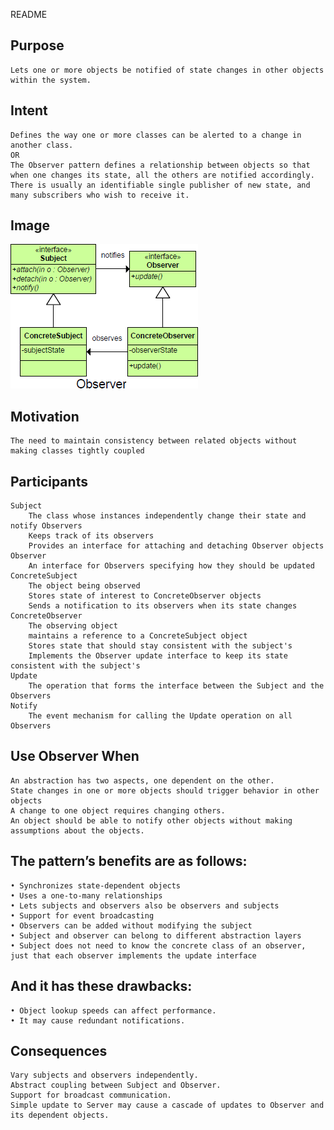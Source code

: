 README

## Purpose

	Lets one or more objects be notified of state changes in other objects within the system.

## Intent ##

	Defines the way one or more classes can be alerted to a change in another class.
	OR
	The Observer pattern defines a relationship between objects so that when one changes its state, all the others are notified accordingly. There is usually an identifiable single publisher of new state, and many subscribers who wish to receive it.

## Image ##

![alt text](./Images/Observer-1.md.png "Observer")

## Motivation ##

	The need to maintain consistency between related objects without making classes tightly coupled

## Participants ##

	Subject
		The class whose instances independently change their state and notify Observers
		Keeps track of its observers
		Provides an interface for attaching and detaching Observer objects
	Observer
		An interface for Observers specifying how they should be updated
	ConcreteSubject
		The object being observed
		Stores state of interest to ConcreteObserver objects
		Sends a notification to its observers when its state changes
	ConcreteObserver
		The observing object
		maintains a reference to a ConcreteSubject object
		Stores state that should stay consistent with the subject's
		Implements the Observer update interface to keep its state consistent with the subject's
	Update
		The operation that forms the interface between the Subject and the Observers
	Notify
		The event mechanism for calling the Update operation on all Observers

## Use Observer When ##

	An abstraction has two aspects, one dependent on the other.
	State changes in one or more objects should trigger behavior in other objects
	A change to one object requires changing others.
	An object should be able to notify other objects without making assumptions about the objects.

## The pattern’s benefits are as follows:
	• Synchronizes state-dependent objects
	• Uses a one-to-many relationships
	• Lets subjects and observers also be observers and subjects
	• Support for event broadcasting
	• Observers can be added without modifying the subject
	• Subject and observer can belong to different abstraction layers
	• Subject does not need to know the concrete class of an observer, just that each observer implements the update interface
## And it has these drawbacks:
	• Object lookup speeds can affect performance.
	• It may cause redundant notifications.

## Consequences ##

	Vary subjects and observers independently.
	Abstract coupling between Subject and Observer.
	Support for broadcast communication.
	Simple update to Server may cause a cascade of updates to Observer and its dependent objects.
